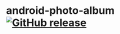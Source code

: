 # android-photo-album [![GitHub release](https://img.shields.io/github/release/tyzlmjj/android-photo-album.svg)](https://github.com/tyzlmjj/android-photo-album/releases)


